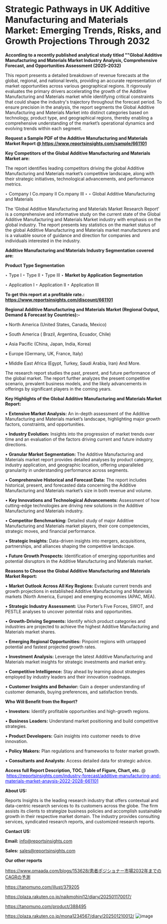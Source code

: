 # Strategic Pathways in UK Additive Manufacturing and Materials Market: Emerging Trends, Risks, and Growth Projections Through 2032

<strong>According to a recently published analytical study titled ""Global Additive Manufacturing and Materials Market Industry Analysis, Comprehensive Forecast, and Opportunities Assessment (2025–2032)</strong>

This report presents a detailed breakdown of revenue forecasts at the global, regional, and national levels, providing an accurate representation of market opportunities across various geographical regions. It rigorously evaluates the primary drivers accelerating the growth of the Additive Manufacturing and Materials market while identifying critical constraints that could shape the industry's trajectory throughout the forecast period. To ensure precision in the analysis, the report segments the Global Additive Manufacturing and Materials Market into distinct categories based on technology, product type, and geographical regions, thereby enabling a comprehensive understanding of the market’s operational dynamics and evolving trends within each segment.

<strong>Request a Sample PDF of the Additive Manufacturing and Materials Market Report </strong><strong>@<a href=https://www.reportsinsights.com/sample/661101 style=color:#0000ff;> https://www.reportsinsights.com/sample/661101</a></strong></font>

<strong>Key Competitors of the Global Additive Manufacturing and Materials Market are:</strong>

The report identifies leading competitors driving the global Additive Manufacturing and Materials market’s competitive landscape, along with their strategic initiatives, technological advancements, and performance metrics.

‣ Company I Co.mpany II Co.mpany III
‣ 
‣ Global Additive Manufacturing and Materials

The ‘Global Additive Manufacturing and Materials Market Research Report’ is a comprehensive and informative study on the current state of the Global Additive Manufacturing and Materials Market industry with emphasis on the global industry. The report presents key statistics on the market status of the global Additive Manufacturing and Materials market manufacturers and is a valuable source of guidance and direction for companies and individuals interested in the industry.

<strong>Additive Manufacturing and Materials Industry Segmentation covered are:</strong>

<strong>Product Type Segmentation</strong>

‣ Type I
‣ Type II
‣ Type III
‣ 
<strong>Market by Application Segmentation</strong>

‣ Application I
‣ Application II 
‣ Application III

<strong>To get this report at a profitable rate.: <a href=https://www.reportsinsights.com/discount/661101 style=color:#0000ff;>https://www.reportsinsights.com/discount/661101</a></strong></font>

<strong>Regional Additive Manufacturing and Materials Market (Regional Output, Demand &amp; Forecast by Countries):-</strong>

• North America (United States, Canada, Mexico)

• South America ( Brazil, Argentina, Ecuador, Chile)

• Asia Pacific (China, Japan, India, Korea)

• Europe (Germany, UK, France, Italy)

• Middle East Africa (Egypt, Turkey, Saudi Arabia, Iran) And More.

The research report studies the past, present, and future performance of the global market. The report further analyzes the present competitive scenario, prevalent business models, and the likely advancements in offerings by significant players in the coming years.

<strong>Key Highlights of the Global Additive Manufacturing and Materials Market Report:</strong>

• <strong>Extensive Market Analysis:</strong> An in-depth assessment of the Additive Manufacturing and Materials market’s landscape, highlighting major growth factors, constraints, and opportunities.

• <strong>Industry Evolution:</strong> Insights into the progression of market trends over time and an evaluation of the factors driving current and future industry directions.

• <strong>Granular Market Segmentation:</strong> The Additive Manufacturing and Materials market report provides detailed analyses by product category, industry application, and geographic location, offering unparalleled granularity in understanding performance across segments.

• <strong>Comprehensive Historical and Forecast Data:</strong> The report includes historical, present, and forecasted data concerning the Additive Manufacturing and Materials market’s size in both revenue and volume.

• <strong>Key Innovations and Technological Advancements:</strong> Assessment of how cutting-edge technologies are driving new solutions in the Additive Manufacturing and Materials industry.

• <strong>Competitor Benchmarking:</strong> Detailed study of major Additive Manufacturing and Materials market players, their core competencies, strategic moves, and financial performance.

• <strong>Strategic Insights:</strong> Data-driven insights into mergers, acquisitions, partnerships, and alliances shaping the competitive landscape.

• <strong>Future Growth Prospects:</strong> Identification of emerging opportunities and potential disruptors in the Additive Manufacturing and Materials market.

<strong>Reasons to Choose the Global Additive Manufacturing and Materials Market Report:</strong>

• <strong>Market Outlook Across All Key Regions:</strong> Evaluate current trends and growth projections in established Additive Manufacturing and Materials markets (North America, Europe) and emerging economies (APAC, MEA).

• <strong>Strategic Industry Assessment:</strong> Use Porter’s Five Forces, SWOT, and PESTLE analyses to uncover potential risks and opportunities.

• <strong>Growth-Driving Segments:</strong> Identify which product categories and industries are projected to achieve the highest Additive Manufacturing and Materials market shares.

• <strong>Emerging Regional Opportunities:</strong> Pinpoint regions with untapped potential and fastest projected growth rates.

• <strong>Investment Analysis:</strong> Leverage the latest Additive Manufacturing and Materials market insights for strategic investments and market entry.

• <strong>Competitive Intelligence:</strong> Stay ahead by learning about strategies employed by industry leaders and their innovation roadmaps.

• <strong>Customer Insights and Behavior:</strong> Gain a deeper understanding of customer demands, buying preferences, and satisfaction trends.

<strong>Who Will Benefit from the Report?</strong>

• <strong>Investors:</strong> Identify profitable opportunities and high-growth regions.

• <strong>Business Leaders:</strong> Understand market positioning and build competitive strategies.

• <strong>Product Developers:</strong> Gain insights into customer needs to drive innovation.

• <strong>Policy Makers:</strong> Plan regulations and frameworks to foster market growth.

• <strong>Consultants and Analysts:</strong> Access detailed data for strategic advice.
</ul>
<strong>Access full Report Description, TOC, Table of Figure, Chart, etc. </strong>@  <a href=https://reportsinsights.com/industry-forecast/additive-manufacturing-and-materials-market-anaysis-2022-2028-661101 style=color:#0000ff;>https://reportsinsights.com/industry-forecast/additive-manufacturing-and-materials-market-anaysis-2022-2028-661101</a></font>

<strong><strong>About US</strong>:</strong>

Reports Insights is the leading research industry that offers contextual and data-centric research services to its customers across the globe. The firm assists its clients to strategize business policies and accomplish sustainable growth in their respective market domain. The industry provides consulting services, syndicated research reports, and customized research reports.

<strong>Contact US:</strong>

<p class=""""><b>Email:</b> <a href=mailto:info@reportsinsights.com>info@reportsinsights.com</a></p>
<p class=""""><b>Sales:</b> <a href=mailto:sales@reportsinsights.com>sales@reportsinsights.com</a></p>

<strong>Our other reports</strong>

<a href=https://www.omaada.com/blogs/153628/患者ポジショナー市場2032年までのCAGRの予測>https://www.omaada.com/blogs/153628/患者ポジショナー市場2032年までのCAGRの予測</a>

<a href=https://tanomuno.com/illust/379205>https://tanomuno.com/illust/379205</a>

<a href=https://plaza.rakuten.co.jp/naikmohini12/diary/202501170017/>https://plaza.rakuten.co.jp/naikmohini12/diary/202501170017/</a>

<a href=https://tanomuno.com/product/388495>https://tanomuno.com/product/388495</a>

<a href=https://plaza.rakuten.co.jp/mona1234567/diary/202501210012/>https://plaza.rakuten.co.jp/mona1234567/diary/202501210012/</a>
![image](https://github.com/user-attachments/assets/91caf5b0-03f5-4a7c-b763-fdf8cd4f9ef9)
